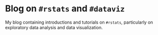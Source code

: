 # Blog on `#rstats` and `#dataviz`

My blog containing introductions and tutorials on `#rstats`, particularly on exploratory data analysis and data visualization.
